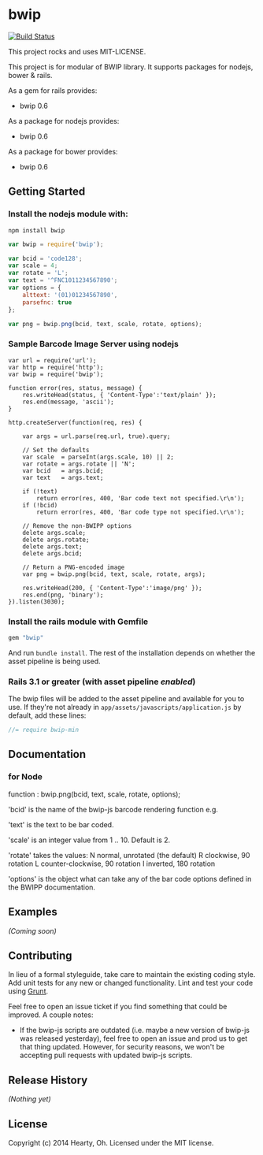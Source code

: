 # bwip
 [![Build Status](https://secure.travis-ci.org/heartyoh/bwip.png?branch=master)](http://travis-ci.org/heartyoh/bwip)

This project rocks and uses MIT-LICENSE.

This project is for modular of BWIP library.
It supports packages for nodejs, bower & rails.

As a gem for rails provides:

  * bwip 0.6

As a package for nodejs provides:

  * bwip 0.6

As a package for bower provides:

  * bwip 0.6

## Getting Started
### Install the nodejs module with:
`npm install bwip`

```javascript
var bwip = require('bwip');

var bcid = 'code128';
var scale = 4;
var rotate = 'L';
var text = '^FNC1011234567890';
var options = {
	alttext: '(01)01234567890',
	parsefnc: true
};

var png = bwip.png(bcid, text, scale, rotate, options);
```

### Sample Barcode Image Server using nodejs
```
var url = require('url');
var http = require('http');
var bwip = require('bwip');

function error(res, status, message) {
	res.writeHead(status, { 'Content-Type':'text/plain' });
	res.end(message, 'ascii');
}

http.createServer(function(req, res) {

	var args = url.parse(req.url, true).query;

	// Set the defaults
	var scale  = parseInt(args.scale, 10) || 2;
	var rotate = args.rotate || 'N';
	var bcid   = args.bcid;
	var text   = args.text;

	if (!text)
		return error(res, 400, 'Bar code text not specified.\r\n');
	if (!bcid)
		return error(res, 400, 'Bar code type not specified.\r\n');

	// Remove the non-BWIPP options
	delete args.scale;
	delete args.rotate;
	delete args.text;
	delete args.bcid;

	// Return a PNG-encoded image
	var png = bwip.png(bcid, text, scale, rotate, args);

	res.writeHead(200, { 'Content-Type':'image/png' });
	res.end(png, 'binary');
}).listen(3030);
```

### Install the rails module with Gemfile

```ruby
gem "bwip"
```

And run `bundle install`. The rest of the installation depends on
whether the asset pipeline is being used.

### Rails 3.1 or greater (with asset pipeline *enabled*)

The bwip files will be added to the asset pipeline and available for you to use. If they're not already in `app/assets/javascripts/application.js` by default, add these lines:

```js
//= require bwip-min
```

## Documentation
### for Node
 function : bwip.png(bcid, text, scale, rotate, options);

 'bcid' is the name of the bwip-js barcode rendering function e.g.

 'text' is the text to be bar coded.

 'scale' is an integer value from 1 .. 10.  Default is 2.

 'rotate' takes the values: 
		N	normal, unrotated (the default)
		R	clockwise, 90 rotation
		L	counter-clockwise, 90 rotation
		I	inverted, 180 rotation

 'options' is the object what can take any of the bar code options defined in the BWIPP documentation.

## Examples
_(Coming soon)_

## Contributing
In lieu of a formal styleguide, take care to maintain the existing coding style. Add unit tests for any new or changed functionality. Lint and test your code using [Grunt](http://gruntjs.com/).

Feel free to open an issue ticket if you find something that could be improved. A couple notes:

* If the bwip-js scripts are outdated (i.e. maybe a new version of bwip-js was released yesterday), feel free to open an issue and prod us to get that thing updated. However, for security reasons, we won't be accepting pull requests with updated bwip-js scripts.

## Release History
_(Nothing yet)_

## License
Copyright (c) 2014 Hearty, Oh. Licensed under the MIT license.
